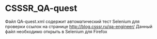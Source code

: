 # CSSSR_QA-quest
Файл QA-quest.xml содержит автоматический тест Selenium для проверки ссылок на странице http://blog.csssr.ru/qa-engineer/
Данный файл необходимо открыть в Selenium для Firefox
